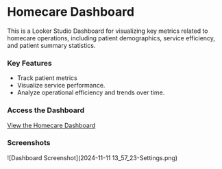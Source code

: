 # Homecare Dashboard

This is a Looker Studio Dashboard for visualizing key metrics related to homecare operations, including patient demographics, service efficiency, and patient summary statistics.
### Key Features
- Track patient metrics
- Visualize service performance.
- Analyze operational efficiency and trends over time.

### Access the Dashboard
[View the Homecare Dashboard](https://lookerstudio.google.com/reporting/937744a9-25e2-496e-bd72-54956ab2bfbc/page/VibuD)

### Screenshots
![Dashboard Screenshot](2024-11-11 13_57_23-Settings.png)


